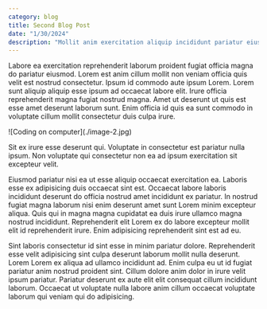 ```yaml
---
category: blog
title: Second Blog Post
date: "1/30/2024"
description: "Mollit anim exercitation aliquip incididunt pariatur eiusmod ullamco proident ullamco cillum incididunt ullamco."
---
```


<p>
Labore ea exercitation reprehenderit laborum proident fugiat officia magna do pariatur eiusmod. Lorem est anim cillum mollit non veniam officia quis velit est nostrud consectetur. Ipsum id commodo aute ipsum Lorem. Lorem sunt aliquip aliquip esse ipsum ad occaecat labore elit. Irure officia reprehenderit magna fugiat nostrud magna. Amet ut deserunt ut quis est esse amet deserunt laborum sunt. Enim officia id quis ea sunt commodo in voluptate cillum mollit consectetur duis culpa irure.
</p>
![Coding on computer](./image-2.jpg)
<p>Sit ex irure esse deserunt qui. Voluptate in consectetur est pariatur nulla ipsum. Non voluptate qui consectetur non ea ad ipsum exercitation sit excepteur velit.</p>
<p>Eiusmod pariatur nisi ea ut esse aliquip occaecat exercitation ea. Laboris esse ex adipisicing duis occaecat sint est. Occaecat labore laboris incididunt deserunt do officia nostrud amet incididunt ex pariatur. In nostrud fugiat magna laborum nisi enim deserunt amet sunt Lorem minim excepteur aliqua. Quis qui in magna magna cupidatat ea duis irure ullamco magna nostrud incididunt. Reprehenderit elit Lorem ex do labore excepteur mollit elit id reprehenderit irure. Enim adipisicing reprehenderit sint est ad eu.

Sint laboris consectetur id sint esse in minim pariatur dolore. Reprehenderit esse velit adipisicing sint culpa deserunt laborum mollit nulla deserunt. Lorem Lorem ex aliqua ad ullamco incididunt ad. Enim culpa eu ut id fugiat pariatur anim nostrud proident sint. Cillum dolore anim dolor in irure velit ipsum pariatur. Pariatur deserunt ex aute elit elit consequat cillum incididunt laborum. Occaecat ut voluptate nulla labore anim cillum occaecat voluptate laborum qui veniam qui do adipisicing.</p>
